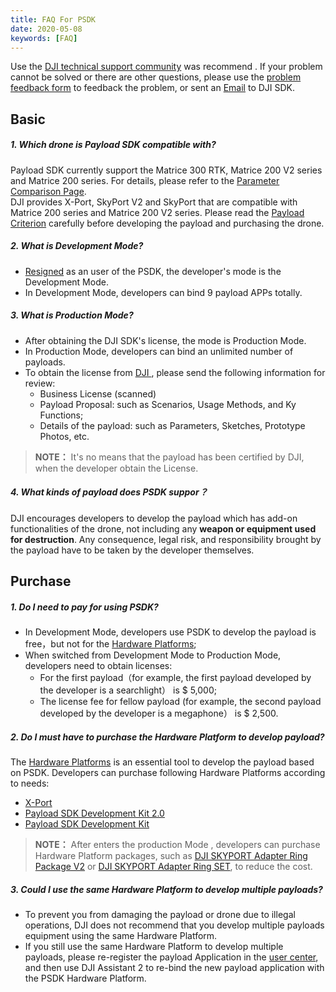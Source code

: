 ```yaml
---
title: FAQ For PSDK 
date: 2020-05-08
keywords: [FAQ]
---
```

Use the <a href="https://forum.dji.com/forum-139-1.html?from=developer">DJI technical support community</a> was recommend . If your problem cannot be solved or there are other questions, please use the <a href="https://formcrafts.com/a/dji-developer-feedback-en">problem feedback form</a> to feedback the problem, or sent an <a href="mailto:dev@dji.com">Email</a> to DJI SDK.

## Basic

##### 1. Which drone is Payload SDK compatible with?
Payload SDK currently support the Matrice 300 RTK, Matrice 200 V2 series and Matrice 200 series. For details, please refer to the [Parameter Comparison Page](https://www.dji.com/en/products/compare-m200-series?site=brandsite&from=nav).     
DJI provides X-Port, SkyPort V2 and SkyPort that are compatible with Matrice 200 series and Matrice 200 V2 series. Please read the [Payload Criterion](https://developer.dji.com/payload-sdk/documentation/guide/payload-criterion.html) carefully before developing the payload and purchasing the drone.     

##### 2. What is Development Mode? 
* <a href="https://developer.dji.com/payload-sdk/apply/" target="_blank">Resigned</a> as an user of the PSDK, the developer's mode is the Development Mode.
* In Development Mode, developers can bind 9 payload APPs totally.

##### 3. What is Production Mode?
* After obtaining the DJI SDK's license, the mode is Production Mode.
* In Production Mode, developers can bind an unlimited number of payloads.
* To obtain the license from <a href="mailto:dev@dji.com">DJI </a> , please send the following information for review:
  * Business License (scanned)
  * Payload Proposal: such as Scenarios, Usage Methods, and Ky Functions;
  * Details of the payload: such as Parameters, Sketches, Prototype Photos, etc.
  
> **NOTE：** It's no means that the payload has been certified by DJI, when the developer obtain the License.

##### 4. What kinds of payload does PSDK suppor？
DJI encourages developers to develop the payload which has add-on functionalities of the drone, not including any **weapon or equipment used for destruction**. Any consequence, legal risk, and responsibility brought by the payload have to be taken by the developer themselves.

## Purchase
##### 1. Do I need to pay for using PSDK?
* In Development Mode, developers use PSDK to develop the payload is free，but not for the [Hardware Platforms](../payloadguide/hardware.html);
* When switched from Development Mode to Production Mode, developers need to obtain licenses:
  * For the first payload（for example, the first payload developed by the developer is a searchlight） is $ 5,000;
  * The license fee for fellow payload (for example, the second payload developed by the developer is a megaphone） is $ 2,500.

##### 2. Do I must have to purchase the Hardware Platform to develop payload?
The [Hardware Platforms](../payloadguide/hardware.html) is an essential tool to develop the payload based on PSDK. Developers can purchase following Hardware Platforms according to needs:
* [X-Port](https://store.dji.com/product/dji-x-port) 
* [Payload SDK Development Kit 2.0](https://store.dji.com/en/product/psdk-development-kit-v2)
* [Payload SDK Development Kit](https://store.dji.com/en/product/psdk-development-kit)
> **NOTE：** After enters the production Mode , developers can purchase Hardware Platform packages, such as [DJI SKYPORT Adapter Ring Package V2](https://store.dji.com/en/product/dji-skyport-adapter-set-v2) or [DJI SKYPORT Adapter Ring SET](https://store.dji.com/en/product/dji-skyport-adapter-set), to reduce the cost.

##### 3. Could I use the same Hardware Platform to develop multiple payloads?    
* To prevent you from damaging the payload or drone due to illegal operations, DJI does not recommend that you develop multiple payloads equipment using the same Hardware Platform.
* If you still use the same Hardware Platform to develop multiple payloads, please re-register the payload Application in the [user center](https://developer.dji.com/user/apps/#all), and then use DJI Assistant 2 to re-bind the new payload application with the PSDK Hardware Platform.